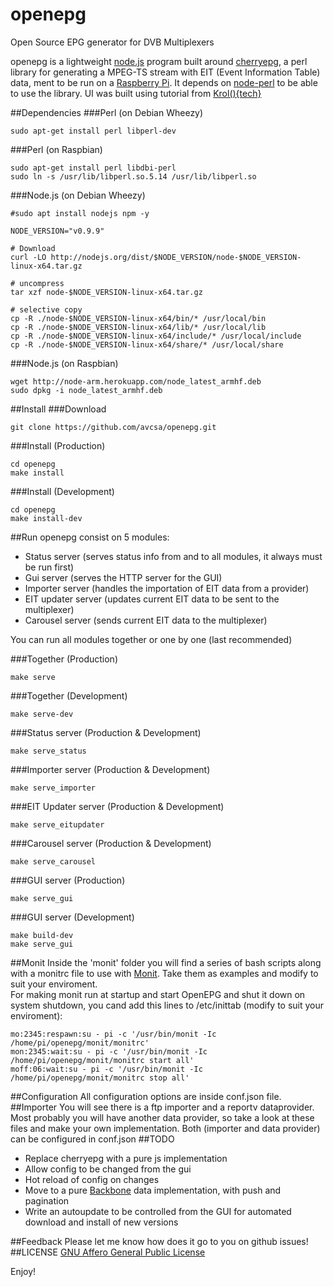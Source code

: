openepg
=======

Open Source EPG generator for DVB Multiplexers

openepg is a lightweight [node.js](http://nodejs.org/) program built around [cherryepg](http://epg.cherryhill.eu/), a perl library for generating a MPEG-TS stream with EIT (Event Information Table) data, ment to be run on a [Raspberry Pi](http://www.raspberrypi.org/).
It depends on [node-perl](https://github.com/tokuhirom/node-perl) to be able to use the library.
UI was built using tutorial from [Krol(){tech}](http://kroltech.com/2013/12/boilerplate-web-app-using-backbone-js-expressjs-node-js-mongodb/)

##Dependencies
###Perl (on Debian Wheezy)
```shell
sudo apt-get install perl libperl-dev
```
###Perl (on Raspbian)
```shell
sudo apt-get install perl libdbi-perl
sudo ln -s /usr/lib/libperl.so.5.14 /usr/lib/libperl.so
```
###Node.js (on Debian Wheezy)
```shell
#sudo apt install nodejs npm -y

NODE_VERSION="v0.9.9"

# Download
curl -LO http://nodejs.org/dist/$NODE_VERSION/node-$NODE_VERSION-linux-x64.tar.gz

# uncompress
tar xzf node-$NODE_VERSION-linux-x64.tar.gz

# selective copy
cp -R ./node-$NODE_VERSION-linux-x64/bin/* /usr/local/bin
cp -R ./node-$NODE_VERSION-linux-x64/lib/* /usr/local/lib
cp -R ./node-$NODE_VERSION-linux-x64/include/* /usr/local/include
cp -R ./node-$NODE_VERSION-linux-x64/share/* /usr/local/share

```
###Node.js (on Raspbian)
```shell
wget http://node-arm.herokuapp.com/node_latest_armhf.deb
sudo dpkg -i node_latest_armhf.deb
```
##Install
###Download
```shell
git clone https://github.com/avcsa/openepg.git
```
###Install (Production)
```shell
cd openepg
make install
```
###Install (Development)
```shell
cd openepg
make install-dev
```
##Run
openepg consist on 5 modules:
* Status server (serves status info from and to all modules, it always must be run first)
* Gui server (serves the HTTP server for the GUI)
* Importer server (handles the importation of EIT data from a provider)
* EIT updater server (updates current EIT data to be sent to the multiplexer)
* Carousel server (sends current EIT data to the multiplexer)

You can run all modules together or one by one (last recommended)

###Together (Production)
```shell
make serve
```
###Together (Development)
```shell
make serve-dev
```
###Status server (Production & Development)
```shell
make serve_status
```
###Importer server (Production & Development)
```shell
make serve_importer
```
###EIT Updater server (Production & Development)
```shell
make serve_eitupdater
```
###Carousel server (Production & Development)
```shell
make serve_carousel
```
###GUI server (Production)
```shell
make serve_gui
```
###GUI server (Development)
```shell
make build-dev
make serve_gui
```
##Monit
Inside the 'monit' folder you will find a series of bash scripts along with a monitrc file to use with [Monit](http://mmonit.com/monit/).  Take them as examples and modify to suit your enviroment.  
For making monit run at startup and start OpenEPG and shut it down on system shutdown, you cand add this lines to /etc/inittab (modify to suit your enviroment):
```shell
mo:2345:respawn:su - pi -c '/usr/bin/monit -Ic /home/pi/openepg/monit/monitrc'
mon:2345:wait:su - pi -c '/usr/bin/monit -Ic /home/pi/openepg/monit/monitrc start all'
moff:06:wait:su - pi -c '/usr/bin/monit -Ic /home/pi/openepg/monit/monitrc stop all'
```
##Configuration
All configuration options are inside conf.json file.
##Importer
You will see there is a ftp importer and a reportv dataprovider. Most probably you will have another data provider, so take a look at these files and make your own implementation.  Both (importer and data provider) can be configured in conf.json
##TODO
* Replace cherryepg with a pure js implementation
* Allow config to be changed from the gui
* Hot reload of config on changes
* Move to a pure [Backbone](http://backbonejs.org/) data implementation, with push and pagination
* Write an autoupdate to be controlled from the GUI for automated download and install of new versions

##Feedback
Please let me know how does it go to you on github issues! 
##LICENSE
[GNU Affero General Public License](http://www.gnu.org/licenses/agpl-3.0.html)

Enjoy!
